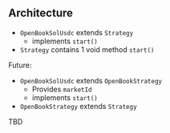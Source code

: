 ## Architecture

- `OpenBookSolUsdc` extends `Strategy`
    - implements `start()`
- `Strategy` contains 1 void method `start()`

Future:
- `OpenBookSolUsdc` extends `OpenBookStrategy`
    - Provides `marketId`
    - implements `start()`
- `OpenBookStrategy` extends `Strategy`


TBD